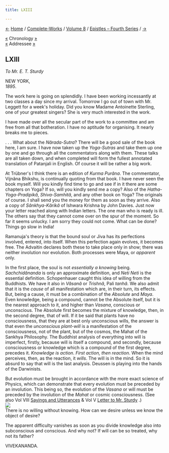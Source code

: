 ```yaml
---
title: LXIII

---
```

<div>

[←](062_joe_joe.htm) [Home](../../../index.htm) /
[Complete-Works](../../complete_works.htm) / [Volume
8](../volume_8_contents.htm) / [Epistles – Fourth
Series](epistles_fourth_series_contents.htm)
/ [→](064_blessed_and_beloved.htm)

  

[«](../../volume_9/letters_fifth_series/073_christina.htm) Chronology
[»](../../volume_6/epistles_second_series/089_mrs_bull.htm)  
[«](061_friend.htm) Addressee [»](064_blessed_and_beloved.htm)

## LXIII

*To Mr. E. T. Sturdy*

NEW YORK,  
*1895*.

The work here is going on splendidly. I have been working incessantly at
two classes a day since my arrival. Tomorrow I go out of town with Mr.
Leggett for a week's holiday. Did you know Madame Antoinette Sterling,
one of your greatest singers? She is very much interested in the work.

I have made over all the secular part of the work to a committee and am
free from all that botheration. I have no aptitude for organising. It
nearly breaks me to pieces.

. . . What about the *Nârada-Sutra*? There will be a good sale of the
book here, I am sure. I have now taken up the *Yoga-Sutras* and take
them up one by one and go through all the commentators along with them.
These talks are all taken down, and when completed will form the fullest
annotated translation of Patanjali in English. Of course it will be
rather a big work.

At Trübner's I think there is an edition of *Kurma Purâna*. The
commentator, Vijnâna Bhikshu, is continually quoting from that book. I
have never seen the book myself. Will you kindly find time to go and see
if in it there are some chapters on Yoga? If so, will you kindly send me
a copy? Also of the *Hatha-Yoga-Pradipikâ*, *Shiva-Samhitâ*, and any
other book on Yoga? The originals of course. I shall send you the money
for them as soon as they arrive. Also a copy of *Sânkhya-Kârikâ* of
Ishwara Krishna by John Davies. Just now your letter reached along with
Indian letters. The one man who is ready is ill. The others say that
they cannot come over on the spur of the moment. So far it seems
unlucky. I am sorry they could not come. What can be done? Things go
slow in India!

Ramanuja's theory is that the bound soul or Jiva has its perfections
involved, entered, into itself. When this perfection again evolves, it
becomes free. The Advaitin declares both these to take place only in
show; there was neither involution nor evolution. Both processes were
Maya, or *apparent* only.

In the first place, the soul is not *essentially a knowing* being.
*Sachchidânanda* is only an approximate definition, and *Neti Neti* is
the essential definition. Schopenhauer caught this idea of willing from
the Buddhists. We have it also in *Vâsanâ* or *Trishnâ*, Pali *tanhâ*.
We also admit that it is the *cause* of all manifestation which are, in
their turn, its effects. But, being a cause, it must be a combination of
the *Absolute* and *Maya*. Even knowledge, being a compound, cannot be
the Absolute itself, but it is the nearest approach to it, and higher
than *Vasana*, conscious or unconscious. The Absolute first becomes the
mixture of knowledge, then, in the second degree, that of will. If it be
said that plants have no consciousness, that they are at best only
unconscious wills, the answer is that even the *unconscious plant-will*
is a manifestation of the consciousness, not of the plant, but of the
cosmos, the Mahat of the Sankhya Philosophy. The Buddhist analysis of
everything into will is imperfect, firstly, because will is itself a
compound, and secondly, because consciousness or knowledge which is a
compound of the first degree, precedes it. *Knowledge is action*. *First
action, then reaction*. When the mind perceives, then, as the reaction,
it *wills*. The will is in the mind. So it is absurd to say that will is
the last analysis. Deussen is playing into the hands of the Darwinists.

But evolution must be brought in accordance with the more exact science
of Physics, which can demonstrate that every evolution must be preceded
by an involution. This being so, the evolution of the *Vasana* or will
must be preceded by the involution of the *Mahat* or cosmic
consciousness. (See also Vol VIII [Sayings and
Utterances](../sayings_and_utterances.htm#v5_epi_057) & Vol V [Letter to
Mr.
Sturdy](../../volume_5/epistles_first_series/057_blessed_and_beloved.htm)
.)  
![](063_sturdy_diagram.jpg)  
There is no willing without knowing. How can we desire unless we know
the object of desire?

The apparent difficulty vanishes as soon as you divide knowledge also
into subconscious and conscious. And why not? If will can be so treated,
why not its father? 

VIVEKANANDA.

</div>
